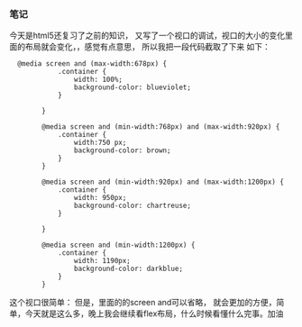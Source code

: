 ### 笔记
今天是html5还复习了之前的知识，
又写了一个视口的调试，视口的大小的变化里面的布局就会变化，，感觉有点意思，
所以我把一段代码截取了下来
如下：
```
  @media screen and (max-width:678px) {
            .container {
                width: 100%;
                background-color: blueviolet;
            }

        }

        @media screen and (min-width:768px) and (max-width:920px) {
            .container {
                width:750 px;
                background-color: brown;
            }
        }

        @media screen and (min-width:920px) and (max-width:1200px) {
            .container {
                width: 950px;
                background-color: chartreuse;
            }

        }

        @media screen and (min-width:1200px) {
            .container {
                width: 1190px;
                background-color: darkblue;
            }
        }
```
这个视口很简单：
但是，里面的的screen and可以省略，
就会更加的方便，简单，今天就是这么多，晚上我会继续看flex布局，什么时候看懂什么完事。加油
